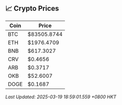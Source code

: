 ## 📈 Crypto Prices

| Coin | Price |
| ---- | ----- |
| BTC | $83505.8744 |
| ETH | $1976.4709 |
| BNB | $617.3027 |
| CRV | $0.4656 |
| ARB | $0.3717 |
| OKB | $52.6007 |
| DOGE | $0.1687 |

_Last Updated: 2025-03-19 18:59:01.559 +0800 HKT_